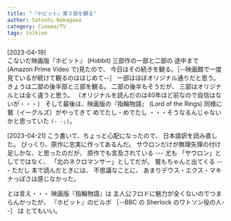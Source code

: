 ```yaml
---
title: "『ホビット』第３部を観る"
author: Satoshi Nakagawa
category: Cinema/TV
tags: tolkien
---
```


[2023-04-19]  
 こないだ映画版『ホビット』 (Hobbit) 三部作の一部と二部の
途中まで (Amazon Prime Video で)見たので、
今日はその続きを観る。［--映画館で一度見ているが続けて観るのははじめて--］
一部はほぼオリジナル通りだと思う。
きょうは二部の後半部と三部を観る。
二部の後半もそうだが、
三部はオリジナルとは全く違うと思う。
（オリジナルを読んだのは40年ほど前なので自信はないが・・・）
そして最後は、映画版の『指輪物語』 (Lord of the Rings) 同様に
鷲（イーグルズ）がやってきて めでたし・めでたし
・・・そうなるんじゃないかと思っていた `(- -;)`。

 [2023-04-21] こう書いて、ちょっと心配になったので、
日本語訳を読み直した。
びっくり、原作に忠実に作ってあるんだ。
サウロンだけが無理矢理の付け足しかな、と思ったのだが、
原作でも言及されている ---
尤も 「サウロン」としてではなく、
「北のネクロマンサー」としてだが。
鷲もちゃんと出てくる ---
ただし 本で読んだときには、
不思議なことに、
あまりデウス・エクス・マキナっぽさは感じなかった。

 とは言え・・・
映画版『指輪物語』は
主人公フロドに魅力が全くないのでつまらんかったが、
『ホビット』のビルボ ［--BBC の Sherlock のワトソン役の人--］ は
とてもいい。

